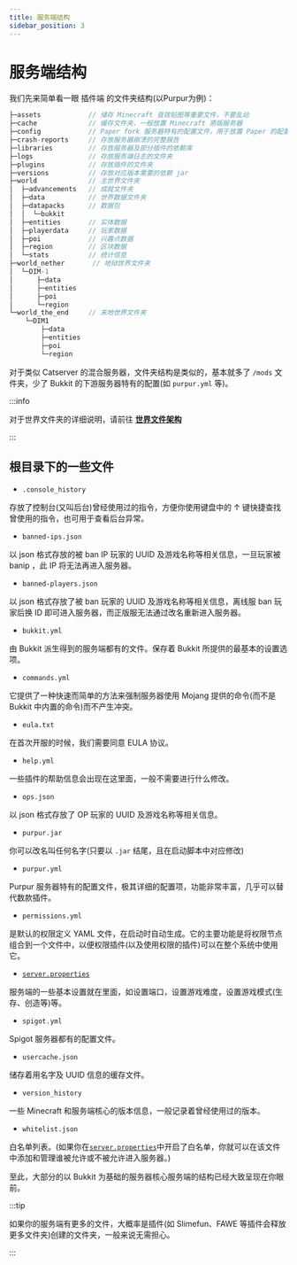 ```yaml
---
title: 服务端结构
sidebar_position: 3
---
```


# 服务端结构

我们先来简单看一眼 插件端 的文件夹结构(以Purpur为例)：

```c
├─assets            // 储存 Minecraft 音效贴图等重要文件，不要乱动
├─cache             // 缓存文件夹，一般放置 Minecraft 原版服务器
├─config            // Paper fork 服务器特有的配置文件，用于放置 Paper 的配置文件
├─crash-reports     // 存放服务器崩溃的完整报告
├─libraries         // 存放服务器及部分插件的依赖库
├─logs              // 存放服务端日志的文件夹
├─plugins           // 存放插件的文件夹
├─versions          // 存放对应版本需要的依赖 jar
├─world             // 主世界文件夹
│  ├─advancements   // 成就文件夹
│  ├─data           // 世界数据文件夹
│  ├─datapacks      // 数据包
│  │  └─bukkit
│  ├─entities       // 实体数据
│  ├─playerdata     // 玩家数据
│  ├─poi            // 兴趣点数据
│  ├─region         // 区块数据
│  └─stats          // 统计信息
├─world_nether       // 地狱世界文件夹
│  └─DIM-1
│      ├─data
│      ├─entities
│      ├─poi
│      └─region
└─world_the_end     // 末地世界文件夹
    └─DIM1
        ├─data
        ├─entities
        ├─poi
        └─region
```

对于类似 Catserver 的混合服务器，文件夹结构是类似的，基本就多了 `/mods` 文件夹，少了 Bukkit 的下游服务器特有的配置(如 `purpur.yml` 等)。

:::info

对于世界文件夹的详细说明，请前往 **[世界文件架构](what-is-world.md)**

:::

## 根目录下的一些文件

- `.console_history`

存放了控制台(又叫后台)曾经使用过的指令，方便你使用键盘中的 ↑ 键快捷查找曾使用的指令，也可用于查看后台异常。

- `banned-ips.json`

以 json 格式存放的被 ban IP 玩家的 UUID 及游戏名称等相关信息，一旦玩家被 banip ，此 IP 将无法再进入服务器。

- `banned-players.json`

以 json 格式存放了被 ban 玩家的 UUID 及游戏名称等相关信息，离线服 ban 玩家后换 ID 即可进入服务器，而正版服无法通过改名重新进入服务器。

- `bukkit.yml`

由 Bukkit 派生得到的服务端都有的文件。保存着 Bukkit 所提供的最基本的设置选项。

- `commands.yml`

它提供了一种快速而简单的方法来强制服务器使用 Mojang 提供的命令(而不是 Bukkit 中内置的命令)而不产生冲突。

- `eula.txt`

在首次开服的时候，我们需要同意 EULA 协议。

- `help.yml`

一些插件的帮助信息会出现在这里面，一般不需要进行什么修改。

- `ops.json`

以 json 格式存放了 OP 玩家的 UUID 及游戏名称等相关信息。

- `purpur.jar`

你可以改名叫任何名字(只要以 `.jar` 结尾，且在启动脚本中对应修改)

- `purpur.yml`

Purpur 服务器特有的配置文件，极其详细的配置项，功能非常丰富，几乎可以替代数款插件。

- `permissions.yml`

是默认的权限定义 YAML 文件，在启动时自动生成。它的主要功能是将权限节点组合到一个文件中，以便权限插件(以及使用权限的插件)可以在整个系统中使用它。

- [`server.properties`](https://minecraft-zh.gamepedia.com/Server.properties)

服务端的一些基本设置就在里面，如设置端口，设置游戏难度，设置游戏模式(生存、创造等)等。

- `spigot.yml`

Spigot 服务器都有的配置文件。

- `usercache.json`

储存着用名字及 UUID 信息的缓存文件。

- `version_history`

一些 Minecraft 和服务端核心的版本信息，一般记录着曾经使用过的版本。

- `whitelist.json`

白名单列表。(如果你在[`server.properties`](https://minecraft-zh.gamepedia.com/Server.properties)中开启了白名单，你就可以在该文件中添加和管理谁被允许或不被允许进入服务器。)

至此，大部分的以 Bukkit 为基础的服务器核心服务端的结构已经大致呈现在你眼前。

:::tip

如果你的服务端有更多的文件，大概率是插件(如 Slimefun、FAWE 等插件会释放更多文件夹)创建的文件夹，一般来说无需担心。

:::
